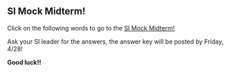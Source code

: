SI Mock Midterm!
----------------
[midterm]: https://goo.gl/Q57M2G "Made by yours truly :)"
[answerKey]: https://goo.gl/Bth7oH "Get them all right!"

Click on the following words to go to the [SI Mock Midterm!][midterm]

Ask your SI leader for the answers, the answer key will be posted by Friday, 4/28!

**Good luck!!**
